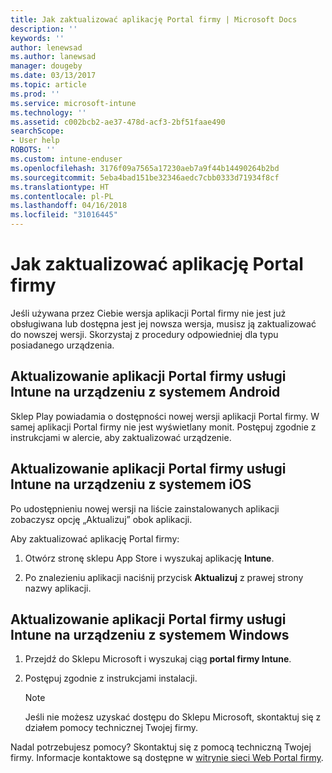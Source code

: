 ```yaml
---
title: Jak zaktualizować aplikację Portal firmy | Microsoft Docs
description: ''
keywords: ''
author: lenewsad
ms.author: lanewsad
manager: dougeby
ms.date: 03/13/2017
ms.topic: article
ms.prod: ''
ms.service: microsoft-intune
ms.technology: ''
ms.assetid: c002bcb2-ae37-478d-acf3-2bf51faae490
searchScope:
- User help
ROBOTS: ''
ms.custom: intune-enduser
ms.openlocfilehash: 3176f09a7565a17230aeb7a9f44b14490264b2bd
ms.sourcegitcommit: 5eba4bad151be32346aedc7cbb0333d71934f8cf
ms.translationtype: HT
ms.contentlocale: pl-PL
ms.lasthandoff: 04/16/2018
ms.locfileid: "31016445"
---
```

# <a name="how-to-update-the-company-portal-app"></a>Jak zaktualizować aplikację Portal firmy

Jeśli używana przez Ciebie wersja aplikacji Portal firmy nie jest już obsługiwana lub dostępna jest jej nowsza wersja, musisz ją zaktualizować do nowszej wersji. Skorzystaj z procedury odpowiedniej dla typu posiadanego urządzenia.

## <a name="update-the-intune-company-portal-app-on-your-android-device"></a>Aktualizowanie aplikacji Portal firmy usługi Intune na urządzeniu z systemem Android

Sklep Play powiadamia o dostępności nowej wersji aplikacji Portal firmy. W samej aplikacji Portal firmy nie jest wyświetlany monit. Postępuj zgodnie z instrukcjami w alercie, aby zaktualizować urządzenie.

## <a name="update-the-intune-company-portal-app-on-your-ios-device"></a>Aktualizowanie aplikacji Portal firmy usługi Intune na urządzeniu z systemem iOS

Po udostępnieniu nowej wersji na liście zainstalowanych aplikacji zobaczysz opcję „Aktualizuj” obok aplikacji.  

Aby zaktualizować aplikację Portal firmy:

1. Otwórz stronę sklepu App Store i wyszukaj aplikację **Intune**.

2. Po znalezieniu aplikacji naciśnij przycisk **Aktualizuj** z prawej strony nazwy aplikacji.

## <a name="update-the-intune-company-portal-app-on-your-windows-device"></a>Aktualizowanie aplikacji Portal firmy usługi Intune na urządzeniu z systemem Windows

1.  Przejdź do Sklepu Microsoft i wyszukaj ciąg **portal firmy Intune**.

2.  Postępuj zgodnie z instrukcjami instalacji.

    > [!NOTE]
    > Jeśli nie możesz uzyskać dostępu do Sklepu Microsoft, skontaktuj się z działem pomocy technicznej Twojej firmy.


Nadal potrzebujesz pomocy? Skontaktuj się z pomocą techniczną Twojej firmy. Informacje kontaktowe są dostępne w [witrynie sieci Web Portal firmy](https://portal.manage.microsoft.com#HelpDeskDialog).
